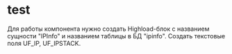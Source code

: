 # test
Для работы компонента нужно создать Highload-блок с названием сущности "IPInfo" и названием таблицы в БД "ipinfo". Создать текстовые поля UF_IP, UF_IPSTACK.
